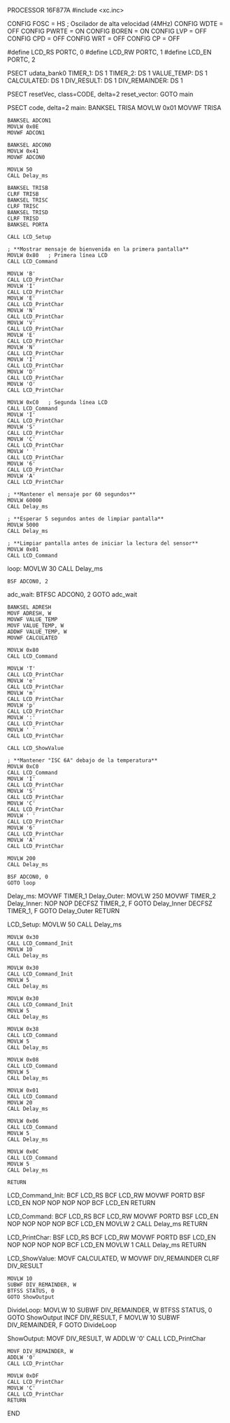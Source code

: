 
PROCESSOR 16F877A
#include <xc.inc>

CONFIG FOSC = HS     ; Oscilador de alta velocidad (4MHz)
CONFIG WDTE = OFF
CONFIG PWRTE = ON
CONFIG BOREN = ON
CONFIG LVP = OFF
CONFIG CPD = OFF
CONFIG WRT = OFF
CONFIG CP = OFF

#define LCD_RS PORTC, 0
#define LCD_RW PORTC, 1
#define LCD_EN PORTC, 2

PSECT udata_bank0
TIMER_1: DS 1
TIMER_2: DS 1
VALUE_TEMP: DS 1
CALCULATED: DS 1
DIV_RESULT: DS 1
DIV_REMAINDER: DS 1

PSECT resetVec, class=CODE, delta=2
reset_vector:
    GOTO main

PSECT code, delta=2
main:
    BANKSEL TRISA
    MOVLW 0x01
    MOVWF TRISA

    BANKSEL ADCON1
    MOVLW 0x0E
    MOVWF ADCON1

    BANKSEL ADCON0
    MOVLW 0x41
    MOVWF ADCON0

    MOVLW 50
    CALL Delay_ms

    BANKSEL TRISB
    CLRF TRISB
    BANKSEL TRISC
    CLRF TRISC
    BANKSEL TRISD
    CLRF TRISD
    BANKSEL PORTA

    CALL LCD_Setup

    ; **Mostrar mensaje de bienvenida en la primera pantalla**
    MOVLW 0x80   ; Primera línea LCD
    CALL LCD_Command

    MOVLW 'B'
    CALL LCD_PrintChar
    MOVLW 'I'
    CALL LCD_PrintChar
    MOVLW 'E'
    CALL LCD_PrintChar
    MOVLW 'N'
    CALL LCD_PrintChar
    MOVLW 'V'
    CALL LCD_PrintChar
    MOVLW 'E'
    CALL LCD_PrintChar
    MOVLW 'N'
    CALL LCD_PrintChar
    MOVLW 'I'
    CALL LCD_PrintChar
    MOVLW 'D'
    CALL LCD_PrintChar
    MOVLW 'O'
    CALL LCD_PrintChar

    MOVLW 0xC0   ; Segunda línea LCD
    CALL LCD_Command
    MOVLW 'I'
    CALL LCD_PrintChar
    MOVLW 'S'
    CALL LCD_PrintChar
    MOVLW 'C'
    CALL LCD_PrintChar
    MOVLW ' '
    CALL LCD_PrintChar
    MOVLW '6'
    CALL LCD_PrintChar
    MOVLW 'A'
    CALL LCD_PrintChar

    ; **Mantener el mensaje por 60 segundos**
    MOVLW 60000
    CALL Delay_ms

    ; **Esperar 5 segundos antes de limpiar pantalla**
    MOVLW 5000
    CALL Delay_ms

    ; **Limpiar pantalla antes de iniciar la lectura del sensor**
    MOVLW 0x01
    CALL LCD_Command

loop:
    MOVLW 30
    CALL Delay_ms

    BSF ADCON0, 2

adc_wait:
    BTFSC ADCON0, 2
    GOTO adc_wait

    BANKSEL ADRESH
    MOVF ADRESH, W
    MOVWF VALUE_TEMP
    MOVF VALUE_TEMP, W
    ADDWF VALUE_TEMP, W
    MOVWF CALCULATED

    MOVLW 0x80
    CALL LCD_Command

    MOVLW 'T'
    CALL LCD_PrintChar
    MOVLW 'e'
    CALL LCD_PrintChar
    MOVLW 'm'
    CALL LCD_PrintChar
    MOVLW 'p'
    CALL LCD_PrintChar
    MOVLW ':'
    CALL LCD_PrintChar
    MOVLW ' '
    CALL LCD_PrintChar

    CALL LCD_ShowValue

    ; **Mantener "ISC 6A" debajo de la temperatura**
    MOVLW 0xC0
    CALL LCD_Command
    MOVLW 'I'
    CALL LCD_PrintChar
    MOVLW 'S'
    CALL LCD_PrintChar
    MOVLW 'C'
    CALL LCD_PrintChar
    MOVLW ' '
    CALL LCD_PrintChar
    MOVLW '6'
    CALL LCD_PrintChar
    MOVLW 'A'
    CALL LCD_PrintChar

    MOVLW 200
    CALL Delay_ms

    BSF ADCON0, 0
    GOTO loop

Delay_ms:
    MOVWF TIMER_1
Delay_Outer:
    MOVLW 250
    MOVWF TIMER_2
Delay_Inner:
    NOP
    NOP
    DECFSZ TIMER_2, F
    GOTO Delay_Inner
    DECFSZ TIMER_1, F
    GOTO Delay_Outer
    RETURN

LCD_Setup:
    MOVLW 50
    CALL Delay_ms

    MOVLW 0x30
    CALL LCD_Command_Init
    MOVLW 10
    CALL Delay_ms

    MOVLW 0x30
    CALL LCD_Command_Init
    MOVLW 5
    CALL Delay_ms

    MOVLW 0x30
    CALL LCD_Command_Init
    MOVLW 5
    CALL Delay_ms

    MOVLW 0x38
    CALL LCD_Command
    MOVLW 5
    CALL Delay_ms

    MOVLW 0x08
    CALL LCD_Command
    MOVLW 5
    CALL Delay_ms

    MOVLW 0x01
    CALL LCD_Command
    MOVLW 20
    CALL Delay_ms

    MOVLW 0x06
    CALL LCD_Command
    MOVLW 5
    CALL Delay_ms

    MOVLW 0x0C
    CALL LCD_Command
    MOVLW 5
    CALL Delay_ms

    RETURN

LCD_Command_Init:
    BCF LCD_RS
    BCF LCD_RW
    MOVWF PORTD
    BSF LCD_EN
    NOP
    NOP
    NOP
    NOP
    BCF LCD_EN
    RETURN

LCD_Command:
    BCF LCD_RS
    BCF LCD_RW
    MOVWF PORTD
    BSF LCD_EN
    NOP
    NOP
    NOP
    NOP
    BCF LCD_EN
    MOVLW 2
    CALL Delay_ms
    RETURN

LCD_PrintChar:
    BSF LCD_RS
    BCF LCD_RW
    MOVWF PORTD
    BSF LCD_EN
    NOP
    NOP
    NOP
    NOP
    BCF LCD_EN
    MOVLW 1
    CALL Delay_ms
    RETURN

LCD_ShowValue:
    MOVF CALCULATED, W
    MOVWF DIV_REMAINDER
    CLRF DIV_RESULT

    MOVLW 10
    SUBWF DIV_REMAINDER, W
    BTFSS STATUS, 0
    GOTO ShowOutput

DivideLoop:
    MOVLW 10
    SUBWF DIV_REMAINDER, W
    BTFSS STATUS, 0
    GOTO ShowOutput
    INCF DIV_RESULT, F
    MOVLW 10
    SUBWF DIV_REMAINDER, F
    GOTO DivideLoop

ShowOutput:
    MOVF DIV_RESULT, W
    ADDLW '0'
    CALL LCD_PrintChar

    MOVF DIV_REMAINDER, W
    ADDLW '0'
    CALL LCD_PrintChar

    MOVLW 0xDF
    CALL LCD_PrintChar
    MOVLW 'C'
    CALL LCD_PrintChar
    RETURN

END


